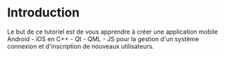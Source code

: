 # Introduction

Le but de ce tutoriel est de vous apprendre à créer une application mobile Android - iOS 
en C++ - Qt - QML - JS pour la gestion d'un système connexion et d'inscription de nouveaux utilisateurs.
